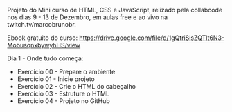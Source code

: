 Projeto do Mini curso de HTML, CSS e JavaScript, relizado pela collabcode nos dias 9 - 13 de Dezembro, em aulas free e ao vivo na twitch.tv/marcobrunobr.

Ebook gratuito do curso: https://drive.google.com/file/d/1gQtriSisZQTlt6N3-MobusqnxbywyhHS/view

Dia 1 - Onde tudo começa: 
- Exercício 00 - Prepare o ambiente
- Exercício 01 - Inicie projeto
- Exercício 02 - Crie o HTML do cabeçalho
- Exercício 03 - Estruture o HTML
- Exercício 04 - Projeto no GitHub
